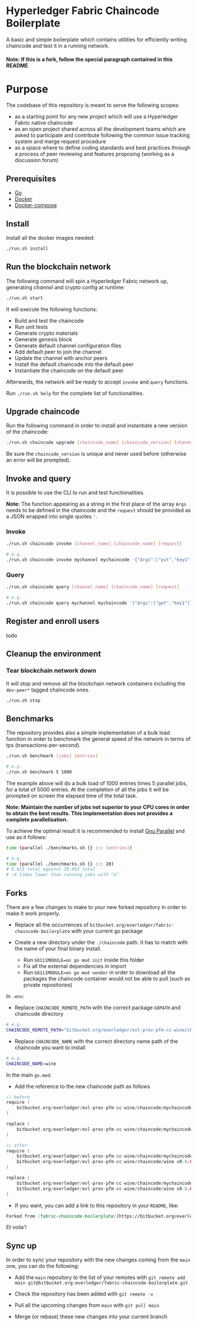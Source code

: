 # Hyperledger Fabric Chaincode Boilerplate 

A basic and simple boilerplate which contains utilities for efficiently writing chaincode and test it in a running network.

#### Note: If this is a fork, follow the special paragraph contained in this README

# Purpose

The codebase of this repository is meant to serve the following scopes:

- as a starting point for any new project which will use a Hyperledger Fabric native chaincode
- as an open project shared across all the development teams which are asked to participate and contribute following the common issue tracking system and merge request procedure
- as a space where to define coding standards and best practices through a process of peer reviewing and features proposing (working as a discussion forum)

## Prerequisites

- [Go](https://golang.org/dl/)
- [Docker](https://www.docker.com/get-started)
- [Docker-compose](https://www.docker.com/get-started)

## Install

Install all the docker images needed:
```bash
./run.sh install
```

## Run the blockchain network

The following command will spin a Hyperledger Fabric network up, generating _channel_ and _crypto_ config at runtime:

```bash
./run.sh start
```

It will execute the following functions:

- Build and test the chaincode
- Run unit tests
- Generate crypto materials
- Generate genesis block
- Generate default channel configuration files
- Add default peer to join the channel
- Update the channel with anchor peers
- Install the default chaincode into the default peer
- Instantiate the chaincode on the default peer

Afterwards, the network will be ready to accept `invoke` and `query` functions.

Run `./run.sh help` for the complete list of functionalities.

## Upgrade chaincode

Run the following command in order to install and instantiate a new version of the chaincode:

```bash
./run.sh chaincode upgrade [chaincode_name] [chaincode_version] [channel_name]
```

Be sure the `chaincode_version` is unique and never used before (otherwise an error will be prompted).

## Invoke and query

It is possible to use the CLI to run and test functionalities.

**Note:** The function appearing as a string in the first place of the array `Args` needs to be defined in the chaincode and the `request` should be provided as a JSON wrapped into single quotes `'`.

### Invoke

```bash
./run.sh chaincode invoke [channel_name] [chaincode_name] [request]

# e.g.
./run.sh chaincode invoke mychannel mychaincode '{"Args":["put","key1","10"]}'
```

### Query

```bash
./run.sh chaincode query [channel_name] [chaincode_name] [request]

# e.g.
./run.sh chaincode query mychannel mychaincode '{"Args":["get","key1"]}'
```

## Register and enroll users

todo

## Cleanup the environment

### Tear blockchain network down

It will stop and remove all the blockchain network containers including the `dev-peer*` tagged chaincode ones.

```bash
./run.sh stop
```

## Benchmarks

The repository provides also a simple implementation of a bulk load function in order to benchmark the general speed of the network in terms of tps (transactions-per-second).

```bash
./run.sh benchmark [jobs] [entries]

# e.g.
./run.sh benchmark 5 1000
```

The example above will do a bulk load of 1000 entries times 5 parallel jobs, for a total of 5000 entries. At the completion of all the jobs it will be prompted on screen the elapsed time of the total task.

**Note: Maintain the number of jobs not superior to your CPU cores in order to obtain the best results. This implementation does not provides a complete parallelisation.**

To achieve the optimal result it is recommended to install [Gnu Parallel](https://www.gnu.org/software/parallel/) and use as it follows:

```bash
time (parallel ./benchmarks.sh {} ::: [entries])

# e.g.
time (parallel ./benchmarks.sh {} ::: 20)
# 8.613 total against 29.893 total
# ~4 times lower than running jobs with "&"
```

## Forks

There are a few changes to make to your new forked repository in order to make it work properly.

- Replace all the occurrences of `bitbucket.org/everledger/fabric-chaincode-boilerplate` with your current go package

- Create a new directory under the `./chaincode` path. It has to match with the name of your final binary install.

  - Run `GO111MODULE=on go mod init` inside this folder
  - Fix all the external dependencies in import
  - Run `GO111MODULE=on go mod vendor` in order to download all the packages the chaincode container would not be able to pull (such as private repositories)

In `.env`:

- Replace `CHAINCODE_REMOTE_PATH` with the correct package `GOPATH` and chaincode directory

```bash
# e.g.
CHAINCODE_REMOTE_PATH="bitbucket.org/everledger/evl-prov-pfm-cc-wine/chaincode"
```

- Replace `CHAINCODE_NAME` with the correct directory name path of the chaincode you want to install

```bash
# e.g.
CHAINCODE_NAME=wine
```

In the main `go.mod`:

- Add the reference to the new chaincode path as follows

```go
// before
require (
    bitbucket.org/everledger/evl-prov-pfm-cc-wine/chaincode/mychaincode v0.0.0
)

replace (
    bitbucket.org/everledger/evl-prov-pfm-cc-wine/chaincode/mychaincode v0.0.0 => ./chaincode/mychaincode
)
```

```go
// after
require (
    bitbucket.org/everledger/evl-prov-pfm-cc-wine/chaincode/mychaincode v0.0.0
    bitbucket.org/everledger/evl-prov-pfm-cc-wine/chaincode/wine v0.0.0
)

replace (
    bitbucket.org/everledger/evl-prov-pfm-cc-wine/chaincode/mychaincode v0.0.0 => ./chaincode/mychaincode
    bitbucket.org/everledger/evl-prov-pfm-cc-wine/chaincode/wine v0.0.0 => ./chaincode/wine
)
```

- If you want, you can add a link to this repository in your `README`, like:

```markdown
Forked from [fabric-chaincode-boilerplate](https://bitbucket.org/everledger/fabric-chaincode-boilerplate
```

Et voila'!

## Sync up

In order to sync your repository with the new changes coming from the `main` one, you can do the following:

- Add the `main` repository to the list of your remotes with `git remote add main git@bitbucket.org:everledger/fabric-chaincode-boilerplate.git`

- Check the repository has been added with `git remote -v`

- Pull all the upcoming changes from `main` with `git pull main`

- Merge (or rebase) these new changes into your current branch
